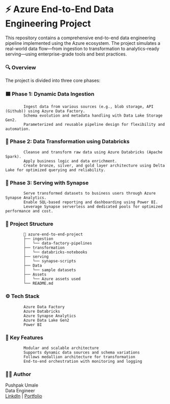 # ⚡ Azure End-to-End Data Engineering Project 

This repository contains a comprehensive end-to-end data engineering pipeline implemented using the Azure ecosystem. The project simulates a real-world data flow—from ingestion to transformation to analytics-ready serving—using enterprise-grade tools and best practices.

### 🔍 Overview

The project is divided into three core phases:

### 🟦 Phase 1: Dynamic Data Ingestion

            Ingest data from various sources (e.g., blob storage, API (Github)) using Azure Data Factory.
            Schema evolution and metadata handling with Data Lake Storage Gen2.
            Parameterized and reusable pipeline design for flexibility and automation.

### 🔧 Phase 2: Data Transformation using Databricks

            Cleanse and transform raw data using Azure Databricks (Apache Spark).
            Apply business logic and data enrichment.
            Create bronze, silver, and gold layer architecture using Delta Lake for optimized querying and reliability.

### 🔷 Phase 3: Serving with Synapse

            Serve transformed datasets to business users through Azure Synapse Analytics.
            Enable SQL-based reporting and dashboarding using Power BI.
            Leverage Synapse serverless and dedicated pools for optimized performance and cost.

### 📂 Project Structure

            📁 azure-end-to-end-project
            ├── ingestion
            │   └── data-factory-pipelines
            ├── transformation
            │   └── databricks-notebooks
            ├── serving
            │   └── synapse-scripts
            ├── Data
            │   └── sample datasets
            ├── Assets
            │   └── Azure assets used
            └── README.md

### ⚙️ Tech Stack

            Azure Data Factory
            Azure Databricks
            Azure Synapse Analytics
            Azure Data Lake Gen2
            Power BI

### 🎯 Key Features

            Modular and scalable architecture
            Supports dynamic data sources and schema variations
            Follows medallion architecture for transformation
            End-to-end orchestration with monitoring and logging



### 🧑‍💻 Author <br />
Pushpak Umale \
Data Engineer \
[LinkdIn](https://www.linkedin.com/in/pushpakumale-152530) | [Portfolio](https://pushpakumale.github.io/portfolio/)


